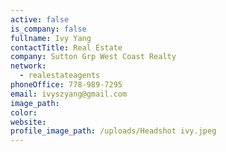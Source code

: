 ```yaml
---
active: false
is_company: false
fullname: Ivy Yang
contactTitle: Real Estate
company: Sutton Grp West Coast Realty
network:
  - realestateagents
phoneOffice: 778-989-7295
email: ivyszyang@gmail.com
image_path:
color:
website:
profile_image_path: /uploads/Headshot ivy.jpeg
---
```



